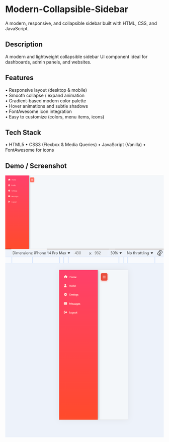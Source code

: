 # Modern-Collapsible-Sidebar
A modern, responsive, and collapsible sidebar built with HTML, CSS, and JavaScript.
## Description
A modern and lightweight collapsible sidebar UI component ideal for dashboards, admin panels, and websites. 
## Features
• Responsive layout (desktop & mobile)  
• Smooth collapse / expand animation  
• Gradient-based modern color palette  
• Hover animations and subtle shadows  
• FontAwesome icon integration  
• Easy to customize (colors, menu items, icons)
## Tech Stack
• HTML5
• CSS3 (Flexbox & Media Queries)
• JavaScript (Vanilla)
• FontAwesome for icons 
## Demo / Screenshot
![Desktop View](desktop.PNG)  
![Mobile View](mobile.png)

